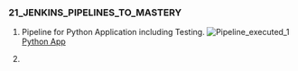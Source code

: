 ### 21_JENKINS_PIPELINES_TO_MASTERY
1. Pipeline for Python Application including Testing.
![Pipeline_executed_1](https://github.com/ifydevops23/21_JENKINS_PIPELINES_TO_MASTERY/assets/126971054/6293316e-976a-45d6-a9e0-9e1eb837ff4c)
[Python App](https://github.com/ifydevops23/pytest-intro-vs.git)

2. 
